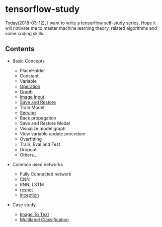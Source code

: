 # tensorflow-study

Today(2018-03-12), I want to write a tensorflow self-study series. Hope it will notivate me to master machine learning theory, related algorithms and some coding skills.

## Contents

* Basic Concepts
    * PlaceHolder
    * Constant
    * Variable
    * [Operation](operation)
    * [Graph](graph)
    * [Image Input](image_input)
    * [Save and Restore](save_and_restore)
    * Train Model
    * [Serving](serving)
    * Back propagation
    * Save and Restore Model
    * Visualize model graph
    * View variable update procedure
    * Overfitting
    * Train, Eval and Test
    * Dropout
    * Others...

* Common used networks
    * Fully Connected network
    * CNN
    * RNN, LSTM
    * [resnet](resnet)
    * [inception](inception)

* Case study
    * [Image To Text](image-to-text)
    * [Multilabel Classification](multilabel-classification)
